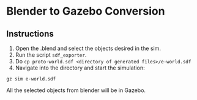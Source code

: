 # Blender to Gazebo Conversion

## Instructions
1. Open the .blend and select the objects desired in the sim.
2. Run the script `sdf_exporter`.
3. Do `cp proto-world.sdf <directory of generated files>/e-world.sdf`
4. Navigate into the directory and start the simulation:
```
gz sim e-world.sdf
```
All the selected objects from blender will be in Gazebo.
